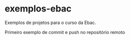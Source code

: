 # exemplos-ebac
Exemplos de projetos para o curso da Ebac.

Primeiro exemplo de commit e push no repositório remoto